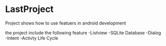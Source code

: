 # LastProject
Project shows how to use featuers in android development

the project include the following feature
-Listview
-SQLite Database
-Dialog
-Intent
-Activty Life Cycle
